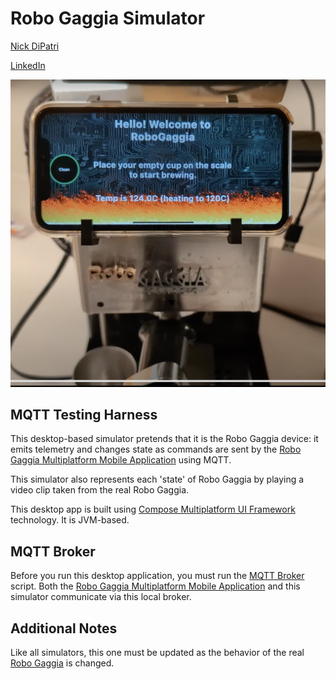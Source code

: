 # Robo Gaggia Simulator 

[Nick DiPatri](ndipatri@gmail.com)

[LinkedIn](https://www.linkedin.com/in/ndipatri/)

![Robo Gaggia](media/gaggia1.png)

## MQTT Testing Harness ##

This desktop-based simulator pretends that it is the Robo Gaggia device: it emits telemetry and changes state as commands are sent by the [Robo Gaggia Multiplatform Mobile Application](https://github.com/ndipatri/RoboGaggiaMultiplatform) using MQTT.

This simulator also represents each 'state' of Robo Gaggia by playing a video clip taken from the real Robo Gaggia.

This desktop app is built using [Compose Multiplatform UI Framework](https://www.jetbrains.com/lp/compose-multiplatform/) technology.  It is JVM-based.


## MQTT Broker ##

Before you run this desktop application, you must run the [MQTT Broker](mqtt/mqttBroker.sh) script.  Both the [Robo Gaggia Multiplatform Mobile Application](https://github.com/ndipatri/RoboGaggiaMultiplatform) and this simulator communicate via this local broker. 



## Additional Notes ##

Like all simulators, this one must be updated as the behavior of the real [Robo Gaggia](https://github.com/ndipatri/RoboGaggia) is changed.



